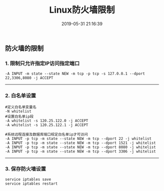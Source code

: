 ﻿---
title: Linux防火墙限制
date: 2019-05-31 21:16:39
categories: 运维
tags: OS
---
## 防火墙的限制
### 1. 限制只允许指定IP访问指定端口
```
-A INPUT -m state --state NEW -m tcp -p tcp -s 127.0.0.1 --dport 22,3306,8080 -j ACCEPT
```

<!-- more -->

---

### 2. 白名单设置
```
#定义白名单变量名
-N whitelist
#设置白名单ip段
-A whitelist -s 120.25.122.0 -j ACCEPT
-A whitelist -s 120.25.122.1 -j ACCEPT

#系统远程连接及数据库端口规定白名单ip才可访问
-A INPUT -p tcp -m state --state NEW -m tcp --dport 22 -j whitelist
-A INPUT -p tcp -m state --state NEW -m tcp --dport 1521 -j whitelist
-A INPUT -p tcp -m state --state NEW -m tcp --dport 8080 -j whitelist
-A INPUT -p tcp -m state --state NEW -m tcp --dport 3306 -j whitelist
```

---

### 3. 保存防火墙设置
```
service iptables save
service iptables restart
```